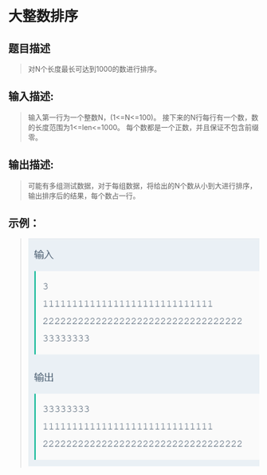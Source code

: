 # 大整数排序

## 题目描述
>对N个长度最长可达到1000的数进行排序。

## 输入描述:
>输入第一行为一个整数N，(1<=N<=100)。
>接下来的N行每行有一个数，数的长度范围为1<=len<=1000。
>每个数都是一个正数，并且保证不包含前缀零。

## 输出描述:
>可能有多组测试数据，对于每组数据，将给出的N个数从小到大进行排序，输出排序后的结果，每个数占一行。

## 示例：
>![Image text](sample.PNG)
